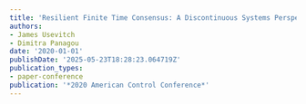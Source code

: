 ```yaml
---
title: 'Resilient Finite Time Consensus: A Discontinuous Systems Perspective'
authors:
- James Usevitch
- Dimitra Panagou
date: '2020-01-01'
publishDate: '2025-05-23T18:28:23.064719Z'
publication_types:
- paper-conference
publication: '*2020 American Control Conference*'
---
```

